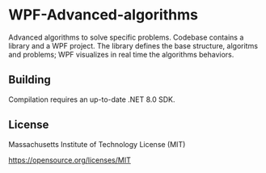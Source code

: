 # WPF-Advanced-algorithms
Advanced algorithms to solve specific problems. Codebase contains a library and a WPF project. The library defines the base structure, algoritms and problems; WPF visualizes in real time the algorithms behaviors.

## Building

Compilation requires an up-to-date .NET 8.0 SDK.

## License

Massachusetts Institute of Technology License (MIT)

https://opensource.org/licenses/MIT
